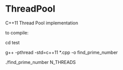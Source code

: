# ThreadPool
C++11 Thread Pool implementation 

to compile:

cd test

g++ -pthread -std=c++11 *.cpp -o find_prime_number

./find_prime_number N_THREADS

